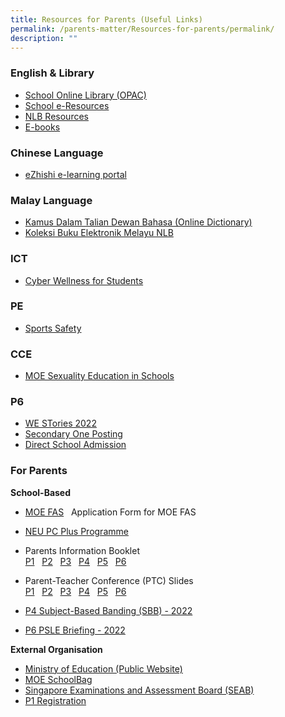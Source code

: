 ```yaml
---
title: Resources for Parents (Useful Links)
permalink: /parents-matter/Resources-for-parents/permalink/
description: ""
---
```

### **English & Library**

*   [School Online Library (OPAC)](https://schoolibrary.moe.edu.sg/unitypri/cgi-bin/spydus.exe/MSGTRN/WPAC/HOME)
*   [School e-Resources](https://schoolibrary.moe.edu.sg/eresourcespri/cgi-bin/spydus.exe/MSGTRN/WPAC/HOME)
*   [NLB Resources](https://childrenandteens.nlb.gov.sg/)
*   [E-books](http://www.getepic.com/?utm_campaign=optimize&gclid=EAIaIQobChMI_MCdlaWI9AIV3ZNmAh2YNwT9EAAYASAAEgKrvPD_BwE)  

### **Chinese Language**

*   [eZhishi e-learning portal](https://www.ezhishi.net/Contents/)

### **Malay Language**

*   [Kamus Dalam Talian Dewan Bahasa (Online Dictionary)](https://prpm.dbp.gov.my/cari1?keyword=kamus%20online)
*   [Koleksi Buku Elektronik Melayu NLB](https://eresources.nlb.gov.sg/main/Browse?browseBy=children&filter=11&startsWith=K)  

### **ICT**

*   [Cyber Wellness for Students](https://www.moe.gov.sg/education-in-sg/our-programmes/cyber-wellness)

### **PE**

*   [Sports Safety](https://www.sportsingapore.gov.sg/sports-education/sports-safety)

### **CCE**

* [MOE Sexuality Education in Schools](https://staging.d16o86lgtpu37o.amplifyapp.com/Sexuality-Education/permalink/)

### **P6**

*   [WE STories 2022](https://online.fliphtml5.com/obrr/qkde/#p=1)
*   [Secondary One Posting](https://www.moe.gov.sg/secondary/s1-posting)
*   [Direct School Admission](https://www.moe.gov.sg/secondary/dsa)

### **For Parents**

**School-Based** 

*   [MOE FAS](https://go.gov.sg/moe-efas)   Application Form for MOE FAS[](/files/Parents%20Matter/Resources%20for%20Parents/2023/MOE%20FAS%20Application%20Form%20Oct%202022.pdf)
*   [NEU PC Plus Programme](https://www.imda.gov.sg/neupc)
*   Parents Information Booklet
<br>[P1](/files/Parents%20Matter/Resources%20for%20Parents/2023/Primary%201%20Parents%20Information%20Booklet%202023.pdf)
&nbsp; [P2](/files/Parents%20Matter/Resources%20for%20Parents/2023/Primary%202%20Parents%20Information%20Booklet%202023.pdf)
&nbsp; [P3](/files/Parents%20Matter/Resources%20for%20Parents/2023/Primary%203%20Parents%20Information%20Booklet%202023.pdf)
&nbsp; [P4](/files/Parents%20Matter/Resources%20for%20Parents/2023/Primary%204%20Parents%20Information%20Booklet%202023.pdf)
&nbsp; [P5](/files/Parents%20Matter/Resources%20for%20Parents/2023/Primary%205%20Parents%20Information%20Booklet%202023.pdf)
&nbsp; [P6](/files/Parents%20Matter/Resources%20for%20Parents/2023/Primary%206%20Parents%20Information%20Booklet%202023.pdf)

* Parent-Teacher Conference (PTC) Slides
<br>[P1](/files/Parents%20Matter/Resources%20for%20Parents/2023/2023%20PTC1_Primary%201.pdf)
&nbsp; [P2](/files/Parents%20Matter/Resources%20for%20Parents/2023/2023%20PTC2_Primary%202.pdf)
&nbsp; [P3](/files/Parents%20Matter/Resources%20for%20Parents/2023/2023%20PTC1_Primary%203.pdf)
&nbsp; [P4](/files/Parents%20Matter/Resources%20for%20Parents/2023/2023%20PTC1_Primary%204.pdf)
&nbsp; [P5](/files/Parents%20Matter/Resources%20for%20Parents/2023/2023%20PTC1_primary%205.pdf)
&nbsp; [P6](/files/Parents%20Matter/Resources%20for%20Parents/2023/2023%20PTC1_Primary%206.pdf)
* [P4 Subject-Based Banding (SBB) - 2022](https://youtu.be/FTQwfiC-7fI)
* [P6 PSLE Briefing - 2022](https://youtu.be/NvPePDUElqk)


**External Organisation**

*   [Ministry of Education (Public Website)](https://www.moe.gov.sg/)
*   [MOE SchoolBag](https://www.schoolbag.edu.sg/)
*   [Singapore Examinations and Assessment Board (SEAB)](https://www.seab.gov.sg/)
*   [P1 Registration](https://www.moe.gov.sg/primary/p1-registration)